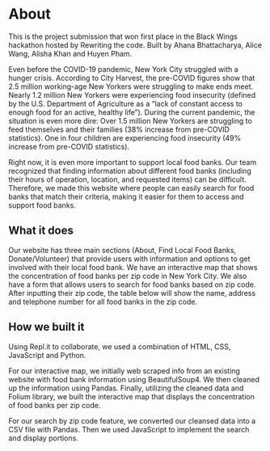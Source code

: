 # About

This is the project submission that won first place in the Black Wings hackathon hosted by Rewriting the code. Built by Ahana Bhattacharya, Alice Wang, Alisha Khan and Huyen Pham.

Even before the COVID-19 pandemic, New York City struggled with a hunger crisis. According to City Harvest, the pre-COVID figures show that 2.5 million working-age New Yorkers were struggling to make ends meet. Nearly 1.2 million New Yorkers were experiencing food insecurity (defined by the U.S. Department of Agriculture as a “lack of constant access to enough food for an active, healthy life”). During the current pandemic, the situation is even more dire: Over 1.5 million New Yorkers are struggling to feed themselves and their families (38% increase from pre-COVID statistics). One in four children are experiencing food insecurity (49% increase from pre-COVID statistics).

Right now, it is even more important to support local food banks. Our team recognized that finding information about different food banks (including their hours of operation, location, and requested items) can be difficult. Therefore, we made this website where people can easily search for food banks that match their criteria, making it easier for them to access and support food banks.

## What it does 

Our website has three main sections (About, Find Local Food Banks, Donate/Volunteer) that provide users with information and options to get involved with their local food bank. We have an interactive map that shows the concentration of food banks per zip code in New York City. We also have a form that allows users to search for food banks based on zip code. After inputting their zip code, the table below will show the name, address and telephone number for all food banks in the zip code.

## How we built it 

Using Repl.it to collaborate, we used a combination of HTML, CSS, JavaScript and Python.

For our interactive map, we initially web scraped info from an existing website with food bank information using BeautifulSoup4. We then cleaned up the information using Pandas. Finally, utilizing the cleaned data and Folium library, we built the interactive map that displays the concentration of food banks per zip code.

For our search by zip code feature, we converted our cleansed data into a CSV file with Pandas. Then we used JavaScript to implement the search and display portions.

